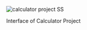 ![calculator project SS](https://github.com/user-attachments/assets/8d153541-0a1c-4ba5-ae16-c61ce721a018)

Interface of Calculator Project
